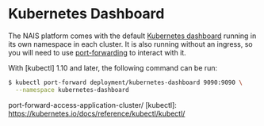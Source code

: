 # Kubernetes Dashboard

The NAIS platform comes with the default [Kubernetes dashboard] running in its
own namespace in each cluster. It is also running without an ingress, so you
will need to use [port-forwarding] to interact with it.

With [kubectl] 1.10 and later, the following command can be run:

```bash
$ kubectl port-forward deployment/kubernetes-dashboard 9090:9090 \
  --namespace kubernetes-dashboard
```


[Kubernetes dashboard]: https://github.com/kubernetes/dashboard
[port-forwarding]: https://kubernetes.io/docs/tasks/access-application-cluster/
port-forward-access-application-cluster/
[kubectl]: https://kubernetes.io/docs/reference/kubectl/kubectl/
